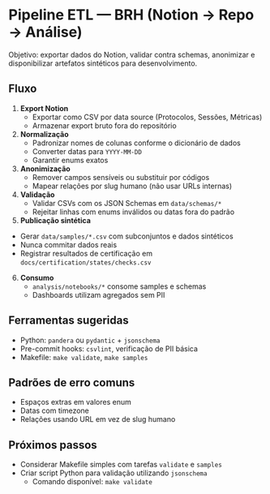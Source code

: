 # Pipeline ETL — BRH (Notion → Repo → Análise)

Objetivo: exportar dados do Notion, validar contra schemas, anonimizar e disponibilizar artefatos sintéticos para desenvolvimento.

## Fluxo
1. **Export Notion**
   - Exportar como CSV por data source (Protocolos, Sessões, Métricas)
   - Armazenar export bruto fora do repositório
2. **Normalização**
   - Padronizar nomes de colunas conforme o dicionário de dados
   - Converter datas para `YYYY-MM-DD`
   - Garantir enums exatos
3. **Anonimização**
   - Remover campos sensíveis ou substituir por códigos
   - Mapear relações por slug humano (não usar URLs internas)
4. **Validação**
   - Validar CSVs com os JSON Schemas em `data/schemas/*`
   - Rejeitar linhas com enums inválidos ou datas fora do padrão
5. **Publicação sintética**
 - Gerar `data/samples/*.csv` com subconjuntos e dados sintéticos
  - Nunca commitar dados reais
  - Registrar resultados de certificação em `docs/certification/states/checks.csv`
6. **Consumo**
   - `analysis/notebooks/*` consome samples e schemas
   - Dashboards utilizam agregados sem PII

## Ferramentas sugeridas
- Python: `pandera` ou `pydantic` + `jsonschema`
- Pre-commit hooks: `csvlint`, verificação de PII básica
- Makefile: `make validate`, `make samples`

## Padrões de erro comuns
- Espaços extras em valores enum
- Datas com timezone
- Relações usando URL em vez de slug humano

## Próximos passos
- Considerar Makefile simples com tarefas `validate` e `samples`
- Criar script Python para validação utilizando `jsonschema`
  - Comando disponível: `make validate`
